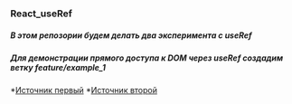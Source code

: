 ### React_useRef
##### В этом репозории будем делать два эксперимента с useRef 
##### Для демонстрации прямого доступа к DOM через useRef создадим ветку feature/example_1


*[Источник первый](https://yandex.ru/video/preview/14348894878896385694)
*[Источник второй](https://yandex.ru/video/preview/12104704100249476315)


